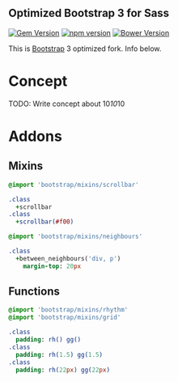 ## Optimized Bootstrap 3 for Sass
[![Gem Version](https://badge.fury.io/rb/bootstrap-sass.svg)](http://badge.fury.io/rb/bootstrap-sass)
[![npm version](https://img.shields.io/npm/v/bootstrap-sass.svg?style=flat)](https://www.npmjs.com/package/bootstrap-sass)
[![Bower Version](https://badge.fury.io/bo/bootstrap-sass.svg)](http://badge.fury.io/bo/bootstrap-sass)

This is [Bootstrap](https://github.com/twbs/bootstrap) 3 optimized fork. Info below.

# Concept

TODO: Write concept about 10*10*10

# Addons

## Mixins

```sass
@import 'bootstrap/mixins/scrollbar'

.class
  +scrollbar
.class
  +scrollbar(#f00)
```

```sass
@import 'bootstrap/mixins/neighbours'

.class
  +between_neighbours('div, p')
    margin-top: 20px
```

## Functions

```sass
@import 'bootstrap/mixins/rhythm'
@import 'bootstrap/mixins/grid'

.class
  padding: rh() gg()
.class
  padding: rh(1.5) gg(1.5)
.class
  padding: rh(22px) gg(22px)
```
